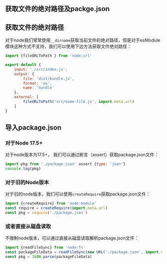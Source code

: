 ## 获取文件的绝对路径及packge.json

## 获取文件的绝对路径
对于node我们常常使用`__dirname`获取当前文件的绝对路径，但是对于esModule模块这种方式不支持，我们可以使用下边方法获取文件绝对路径：
```js {1,11}
import {fileURLToPath } from 'node:url'

export default {
    input: './src/index.js',
    output: {
        file: 'dist/bundle.js',
        format: 'es',
        name: 'bundle'
    },
    external: [
        fileURLToPath('src/some-file.js', import.meta.url)
    ]
}

```

## 导入package.json

### 对于Node 17.5+
对于node版本为17.5+， 我们可以通过断言（assert）获取package.json文件：
```js
import pkg from './package.json' assert {type: 'json'}
console.log(pkg)

```

### 对于旧的Node版本
对于旧的node版本，我们可以使用`createRequire`获取package.json文件：
```js
import {createRequire} from 'node:module'
const require = createRequire(import.meta.url)
const pkg = require('./package.json')

```

### 或者直接从磁盘读取
不限制node版本，可以通过直接从磁盘读取解析package.json文件：
```js
import {readFileSync} from 'node:fs'
const packageFileData = readFileSync(new URL('./package.json', import.meta.url))
const pkg = JSON.parse(packageFileData)

```
